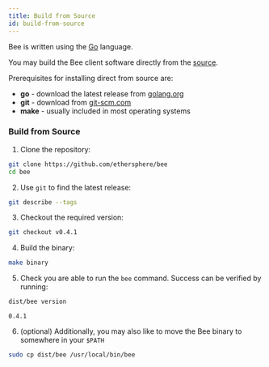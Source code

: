 ```yaml
---
title: Build from Source
id: build-from-source
---
```


Bee is written using the [Go](https://golang.org) language. 

You may build the Bee client software directly from the [source](https://github.com/ethersphere/bee).

Prerequisites for installing direct from source are:

- **go** - download the latest release from [golang.org](https://golang.org/dl)
- **git** - download from [git-scm.com](https://git-scm.com/)
- **make** - usually included in most operating systems

### Build from Source

1) Clone the repository:

```sh
git clone https://github.com/ethersphere/bee
cd bee
```

2) Use `git` to find the latest release:

```sh
git describe --tags
```

3) Checkout the required version:

```sh
git checkout v0.4.1
```

4) Build the binary:

```sh
make binary
```

5) Check you are able to run the `bee` command. Success can be verified by running:

```sh
dist/bee version
```

```
0.4.1
```

6) (optional) Additionally, you may also like to move the Bee binary to somewhere in your `$PATH`

```sh
sudo cp dist/bee /usr/local/bin/bee
```
